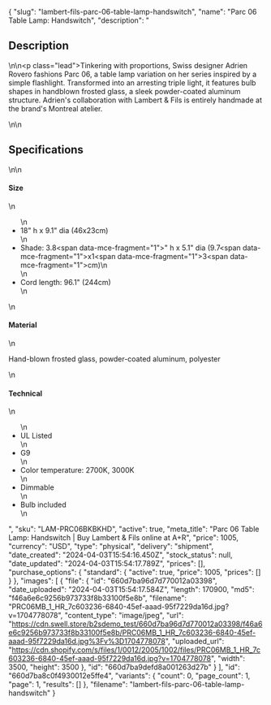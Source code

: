 {
  "slug": "lambert-fils-parc-06-table-lamp-handswitch",
  "name": "Parc 06 Table Lamp: Handswitch",
  "description": "<h2>Description</h2>\n<!-- split -->\n<p class=\"lead\">Tinkering with proportions, Swiss designer Adrien Rovero fashions Parc 06, a table lamp variation on her series inspired by a simple flashlight. Transformed into an arresting triple light, it features bulb shapes in handblown frosted glass, a sleek powder-coated aluminum structure. Adrien's collaboration with Lambert &amp; Fils is entirely handmade at the brand's Montreal atelier. </p>\n<!-- split -->\n<h2>Specifications</h2>\n<!-- split -->\n<h4>Size</h4>\n<ul>\n<li>18\" h x 9.1\" dia (46x23cm)</li>\n<li>Shade: 3.8<span data-mce-fragment=\"1\">\" h x 5.1\" dia (9.7</span><span data-mce-fragment=\"1\">x1</span><span data-mce-fragment=\"1\">3</span><span data-mce-fragment=\"1\">cm)</span>\n</li>\n<li>Cord length: 96.1\" (244cm)</li>\n</ul>\n<h4>Material</h4>\n<p>Hand-blown frosted glass, powder-coated aluminum, polyester</p>\n<h4>Technical</h4>\n<ul>\n<li>UL Listed</li>\n<li>G9</li>\n<li>Color temperature: 2700K, 3000K</li>\n<li>Dimmable</li>\n<li>Bulb included</li>\n</ul>",
  "sku": "LAM-PRC06BKBKHD",
  "active": true,
  "meta_title": "Parc 06 Table Lamp: Handswitch | Buy Lambert & Fils online at A+R",
  "price": 1005,
  "currency": "USD",
  "type": "physical",
  "delivery": "shipment",
  "date_created": "2024-04-03T15:54:16.450Z",
  "stock_status": null,
  "date_updated": "2024-04-03T15:54:17.789Z",
  "prices": [],
  "purchase_options": {
    "standard": {
      "active": true,
      "price": 1005,
      "prices": []
    }
  },
  "images": [
    {
      "file": {
        "id": "660d7ba96d7d770012a03398",
        "date_uploaded": "2024-04-03T15:54:17.584Z",
        "length": 170900,
        "md5": "f46a6e6c9256b973733f8b33100f5e8b",
        "filename": "PRC06MB_1_HR_7c603236-6840-45ef-aaad-95f7229da16d.jpg?v=1704778078",
        "content_type": "image/jpeg",
        "url": "https://cdn.swell.store/b2sdemo_test/660d7ba96d7d770012a03398/f46a6e6c9256b973733f8b33100f5e8b/PRC06MB_1_HR_7c603236-6840-45ef-aaad-95f7229da16d.jpg%3Fv%3D1704778078",
        "uploaded_url": "https://cdn.shopify.com/s/files/1/0012/2005/1002/files/PRC06MB_1_HR_7c603236-6840-45ef-aaad-95f7229da16d.jpg?v=1704778078",
        "width": 3500,
        "height": 3500
      },
      "id": "660d7ba9defd8a001263d27b"
    }
  ],
  "id": "660d7ba8c0f4930012e5ffe4",
  "variants": {
    "count": 0,
    "page_count": 1,
    "page": 1,
    "results": []
  },
  "filename": "lambert-fils-parc-06-table-lamp-handswitch"
}